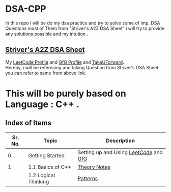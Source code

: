 # DSA-CPP
In this repo i will be do my dsa practice and try to solve some of imp. DSA Questions most of Them from "Striver's A2Z DSA Sheet" i will try to provide any solutions possible and my intution .
## [Striver's A2Z DSA Sheet](https://takeuforward.org/strivers-a2z-dsa-course/strivers-a2z-dsa-course-sheet-2)
My [LeetCode Profile](https://leetcode.com/u/mk2739sarswat/) and [GfG Profile](https://www.geeksforgeeks.org/user/mukuljnjys4/) and [TakeUForward](https://takeuforward.org/profile/mukuljnv).
<br>
Hereby, i will be referecing and taking Question from Striver's DSA Sheet you can refer to same from above link.
# This will be purely based on Language : C++ .

## Index of Items

| Sr. No. | Topic                          | Description                          |
|---------|--------------------------------|--------------------------------------|
| 0       | Getting Started                | Setting up and Using [LeetCode](https://leetcode.com/) and [GfG](https://www.geeksforgeeks.org/blogs/geeksforgeeks-practice-best-online-coding-platform/)  |
| 1       |1.1 Basics of C++                  | [Theory Notes](1.Basics_Of_Programming) |
|        |1.2 Logical Thinking                  | [Patterns](https://github.com/mukulsarswat/DSA-CPP/tree/f9d6bf587323b259e61b7c95813337f21fcd6267/1.1%20Patterns) |

